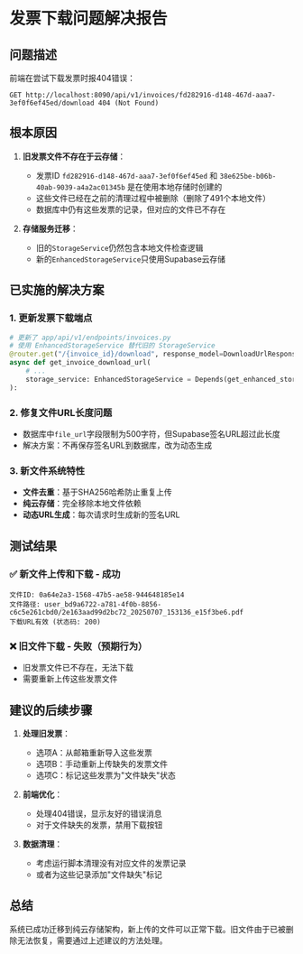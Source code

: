 # 发票下载问题解决报告

## 问题描述
前端在尝试下载发票时报404错误：
```
GET http://localhost:8090/api/v1/invoices/fd282916-d148-467d-aaa7-3ef0f6ef45ed/download 404 (Not Found)
```

## 根本原因
1. **旧发票文件不存在于云存储**：
   - 发票ID `fd282916-d148-467d-aaa7-3ef0f6ef45ed` 和 `38e625be-b06b-40ab-9039-a4a2ac01345b` 是在使用本地存储时创建的
   - 这些文件已经在之前的清理过程中被删除（删除了491个本地文件）
   - 数据库中仍有这些发票的记录，但对应的文件已不存在

2. **存储服务迁移**：
   - 旧的`StorageService`仍然包含本地文件检查逻辑
   - 新的`EnhancedStorageService`只使用Supabase云存储

## 已实施的解决方案

### 1. 更新发票下载端点
```python
# 更新了 app/api/v1/endpoints/invoices.py
# 使用 EnhancedStorageService 替代旧的 StorageService
@router.get("/{invoice_id}/download", response_model=DownloadUrlResponse)
async def get_invoice_download_url(
    # ...
    storage_service: EnhancedStorageService = Depends(get_enhanced_storage_service)
):
```

### 2. 修复文件URL长度问题
- 数据库中`file_url`字段限制为500字符，但Supabase签名URL超过此长度
- 解决方案：不再保存签名URL到数据库，改为动态生成

### 3. 新文件系统特性
- **文件去重**：基于SHA256哈希防止重复上传
- **纯云存储**：完全移除本地文件依赖
- **动态URL生成**：每次请求时生成新的签名URL

## 测试结果

### ✅ 新文件上传和下载 - 成功
```
文件ID: 0a64e2a3-1568-47b5-ae58-944648185e14
文件路径: user_bd9a6722-a781-4f0b-8856-c6c5e261cbd0/2e163aad99d2bc72_20250707_153136_e15f3be6.pdf
下载URL有效 (状态码: 200)
```

### ❌ 旧文件下载 - 失败（预期行为）
- 旧发票文件已不存在，无法下载
- 需要重新上传这些发票文件

## 建议的后续步骤

1. **处理旧发票**：
   - 选项A：从邮箱重新导入这些发票
   - 选项B：手动重新上传缺失的发票文件
   - 选项C：标记这些发票为"文件缺失"状态

2. **前端优化**：
   - 处理404错误，显示友好的错误消息
   - 对于文件缺失的发票，禁用下载按钮

3. **数据清理**：
   - 考虑运行脚本清理没有对应文件的发票记录
   - 或者为这些记录添加"文件缺失"标记

## 总结
系统已成功迁移到纯云存储架构，新上传的文件可以正常下载。旧文件由于已被删除无法恢复，需要通过上述建议的方法处理。